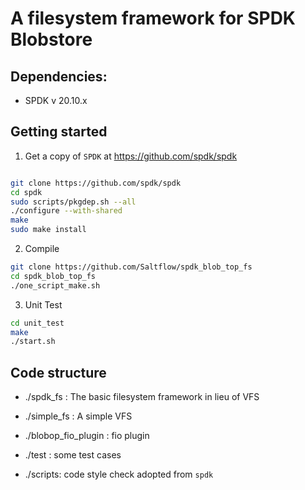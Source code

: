 # A filesystem framework for SPDK Blobstore

## Dependencies:

- SPDK v 20.10.x

## Getting started


1. Get a copy of `SPDK` at <https://github.com/spdk/spdk>

```sh

git clone https://github.com/spdk/spdk
cd spdk
sudo scripts/pkgdep.sh --all
./configure --with-shared
make
sudo make install

```


2. Compile

```sh
git clone https://github.com/Saltflow/spdk_blob_top_fs
cd spdk_blob_top_fs
./one_script_make.sh

```

3. Unit Test

```sh
cd unit_test
make
./start.sh

```

## Code structure


- ./spdk_fs : The basic filesystem framework in lieu of VFS

- ./simple_fs : A simple VFS

- ./blobop_fio_plugin : fio plugin

- ./test : some test cases

- ./scripts: code style check adopted from `spdk`
